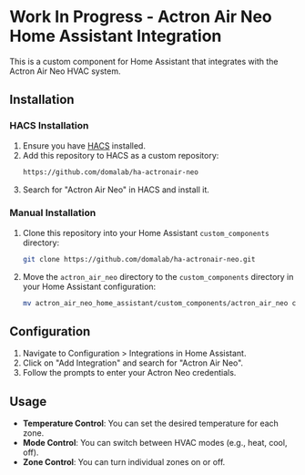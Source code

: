 # Work In Progress - Actron Air Neo Home Assistant Integration

This is a custom component for Home Assistant that integrates with the Actron Air Neo HVAC system.

## Installation

### HACS Installation

1. Ensure you have [HACS](https://hacs.xyz) installed.
2. Add this repository to HACS as a custom repository:
    ```bash
    https://github.com/domalab/ha-actronair-neo
    ```
3. Search for "Actron Air Neo" in HACS and install it.

### Manual Installation

1. Clone this repository into your Home Assistant `custom_components` directory:
    ```bash
    git clone https://github.com/domalab/ha-actronair-neo.git
    ```
2. Move the `actron_air_neo` directory to the `custom_components` directory in your Home Assistant configuration:
    ```bash
    mv actron_air_neo_home_assistant/custom_components/actron_air_neo custom_components/
    ```

## Configuration

1. Navigate to Configuration > Integrations in Home Assistant.
2. Click on "Add Integration" and search for "Actron Air Neo".
3. Follow the prompts to enter your Actron Neo credentials.

## Usage

- **Temperature Control**: You can set the desired temperature for each zone.
- **Mode Control**: You can switch between HVAC modes (e.g., heat, cool, off).
- **Zone Control**: You can turn individual zones on or off.

